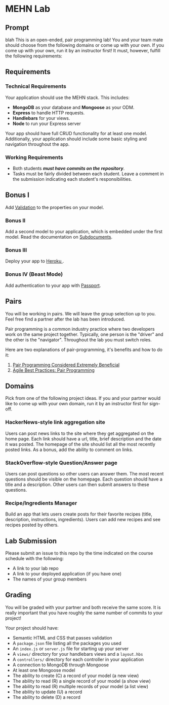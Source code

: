 # MEHN Lab

## Prompt

blah
This is an open-ended, pair programming lab! You and your team mate should choose from the following domains or come up with your own. If you come up with your own, run it by an instructor first! It must, however, fulfill the following requirements:

## Requirements

### Technical Requirements

Your application should use the MEHN stack. This includes:

- **MongoDB** as your database and **Mongoose** as your ODM.
- **Express** to handle HTTP requests.
- **Handlebars** for your views.
- **Node** to run your Express server

Your app should have full CRUD functionality for at least one model. Additionally, your application should include some basic styling and navigation throughout the app.

### Working Requirements

- Both students **_must have commits on the repository_**.
- Tasks must be fairly divided between each student. Leave a comment in the submission indicating each student's responsibilities.

## Bonus I

Add [Validation](http://mongoosejs.com/docs/validation.html) to the properties on your model.

### Bonus II

Add a second model to your application, which is embedded under the first model. Read the documentation on [Subdocuments](http://mongoosejs.com/docs/subdocs.html).

### Bonus III

Deploy your app to [ Heroku ](https://www.heroku.com/home).

### Bonus IV (Beast Mode)

Add authentication to your app with [Passport](http://www.passportjs.org).

## Pairs

You will be working in pairs. We will leave the group selection up to you. Feel free find a partner after the lab has been introduced.

Pair programming is a common industry practice where two developers work on the same project together. Typically, one person is the "driver" and the other is the "navigator". Throughout the lab you must switch roles.

Here are two explanations of pair-programming, it's benefits and how to do it:

1. [Pair Programming Considered Extremely Beneficial](https://content.pivotal.io/blog/pair-programming-considered-extremely-beneficial)
2. [Agile Best Practices: Pair Programming](https://www.versionone.com/agile-101/agile-software-programming-best-practices/pair-programming/)

## Domains

Pick from one of the following project ideas. If you and your partner would like to come up with your own domain, run it by an instructor first for sign-off.

### HackerNews-style link aggregation site

Users can post news links to the site where they get aggregated on the home page. Each link should have a url, title, brief description and the date it was posted. The homepage of the site should list all the most recently posted links. As a bonus, add the ability to comment on links.

### StackOverflow-style Question/Answer page

Users can post questions so other users can answer them. The most recent questions should be visible on the homepage. Each question should have a title and a description. Other users can then submit answers to these questions.

### Recipe/Ingredients Manager

Build an app that lets users create posts for their favorite recipes (title, description, instructions, ingredients). Users can add new recipes and see recipes posted by others.

## Lab Submission

Please submit an issue to this repo by the time indicated on the course schedule with the following:

- A link to your lab repo
- A link to your deployed application (if you have one)
- The names of your group members

## Grading

You will be graded with your partner and both receive the same score. It is really important that you have roughly the same number of commits to your project!

Your project should have:

- Semantic HTML and CSS that passes validation
- A `package.json` file listing all the packages you used
- An `index.js` or `server.js` file for starting up your server
- A `views/` directory for your handlebars views and a `layout.hbs`
- A `controllers/` directory for each controller in your application
- A connection to MongoDB through Mongoose
- At least one Mongoose model
- The ability to create (C) a record of your model (a new view)
- The ability to read (R) a single record of your model (a show view)
- The ability to read (R) multiple records of your model (a list view)
- The ability to update (U) a record
- The ability to delete (D) a record
